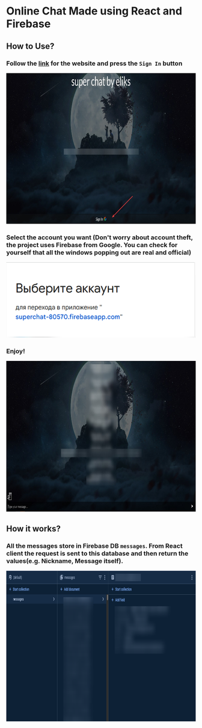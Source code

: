 # Online Chat Made using React and Firebase

## How to Use?
### Follow the [link](https://elikschat.netlify.app/) for the website and press the `Sign In` button

<img src="./readmefiles/SignIn.jpg" height="400" />

### Select the account you want (Don't worry about account theft, the project uses Firebase from Google. You can check for yourself that all the windows popping out are real and official)

<img src="./readmefiles/accounts.png" height="200" />

### Enjoy!

<img src="./readmefiles/chat.jpg" height="400" />

## How it works?

### All the messages store in Firebase DB `messages`. From React client the request is sent to this database and then return the values(e.g. Nickname, Message itself).

<img src="./readmefiles/db.png" height="400" />
